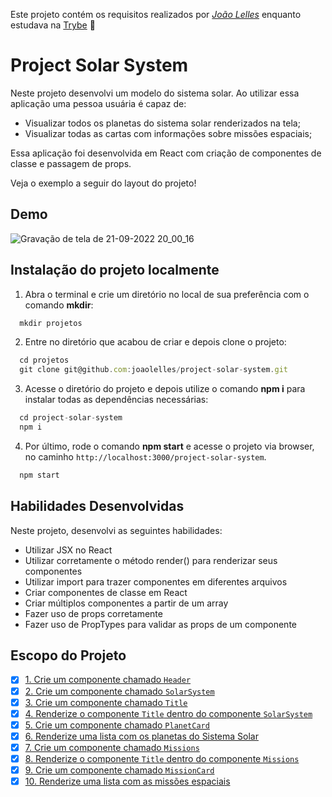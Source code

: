 Este projeto contém os requisitos realizados por _[João Lelles](https://www.linkedin.com/in/joaolelles)_ enquanto estudava na [Trybe](https://www.betrybe.com/) :rocket:

# Project Solar System

Neste projeto desenvolvi um modelo do sistema solar. Ao utilizar essa aplicação uma pessoa usuária é capaz de:

 - Visualizar todos os planetas do sistema solar renderizados na tela;
 - Visualizar todas as cartas com informações sobre missões espaciais;

  Essa aplicação foi desenvolvida em React com criação de componentes de classe e passagem de props.

Veja o exemplo a seguir do layout do projeto!

## Demo

![Gravação de tela de 21-09-2022 20_00_16](https://user-images.githubusercontent.com/108958216/215821085-b91c6e77-2fd3-41c8-86a1-19bfc67d20c1.gif)

## Instalação do projeto localmente 

1. Abra o terminal e crie um diretório no local de sua preferência com o comando **mkdir**:
```javascript
  mkdir projetos
```

2. Entre no diretório que acabou de criar e depois clone o projeto:
```javascript
  cd projetos
  git clone git@github.com:joaolelles/project-solar-system.git
```

3. Acesse o diretório do projeto e depois utilize o comando **npm i** para instalar todas as dependências necessárias:
```javascript
  cd project-solar-system
  npm i
```

4. Por último, rode o comando **npm start** e acesse o projeto via browser, no caminho `http://localhost:3000/project-solar-system`.

```javascript
  npm start
```

## Habilidades Desenvolvidas

Neste projeto, desenvolvi as seguintes habilidades:

 - Utilizar JSX no React
 - Utilizar corretamente o método render() para renderizar seus componentes
 - Utilizar import para trazer componentes em diferentes arquivos
 - Criar componentes de classe em React
 - Criar múltiplos componentes a partir de um array
 - Fazer uso de props corretamente
 - Fazer uso de PropTypes para validar as props de um componente

## Escopo do Projeto

- [x] [1. Crie um componente chamado `Header`](#1-crie-um-componente-chamado-header)
- [x] [2. Crie um componente chamado `SolarSystem`](#2-crie-um-componente-chamado-solarSystem)
- [x] [3. Crie um componente chamado `Title`](#3-crie-um-componente-chamado-title)
- [x] [4. Renderize o componente `Title` dentro do componente `SolarSystem`](#4-renderize-o-componente-title-dentro-do-componente-solarSystem) 
- [x] [5. Crie um componente chamado `PlanetCard`](#5-crie-um-componente-chamado-planetCard)
- [x] [6. Renderize uma lista com os planetas do Sistema Solar](#6-renderize-uma-lista-com-os-planetas-do-sistema-solar)
- [x] [7. Crie um componente chamado `Missions`](#7-crie-um-componente-chamado-missions) 
- [x] [8. Renderize o componente `Title` dentro do componente `Missions`](#8-renderize-o-componente-title-dentro-do-componente-missions)
- [x] [9. Crie um componente chamado `MissionCard`](#9-crie-um-componente-chamado-missioncard)
- [x] [10. Renderize uma lista com as missões espaciais](#10-renderize-uma-lista-com-as-missões-espaciais)
